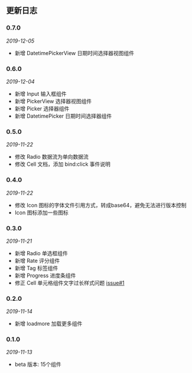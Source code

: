 ## 更新日志

### 0.7.0

*2019-12-05*

- 新增 DatetimePickerView 日期时间选择器视图组件

### 0.6.0

*2019-12-04*

- 新增 Input 输入框组件
- 新增 PickerView 选择器视图组件
- 新增 Picker 选择器组件
- 新增 DatetimePicker 日期时间选择器组件

### 0.5.0

*2019-11-22*

- 修改 Radio 数据流为单向数据流
- 修改 Cell 文档，添加 bind:click 事件说明

### 0.4.0

*2019-11-22*

- 修改 Icon 图标的字体文件引用方式，转成base64，避免无法进行版本控制
- Icon 图标添加一些图标

### 0.3.0

*2019-11-21*

- 新增 Radio 单选框组件
- 新增 Rate 评分组件
- 新增 Tag 标签组件
- 新增 Progress 进度条组件
- 修正 Cell 单元格组件文字过长样式问题 [issue#1](https://git.jd.com/FTF/jmd-vapp/issues/1)

### 0.2.0

*2019-11-14*

- 新增 loadmore 加载更多组件

### 0.1.0

*2019-11-13*

- beta 版本: 15个组件
